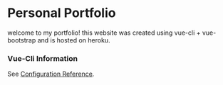 # Personal Portfolio

welcome to my portfolio! this website was created using vue-cli + vue-bootstrap and is hosted on heroku. 

### Vue-Cli Information
See [Configuration Reference](https://cli.vuejs.org/).

